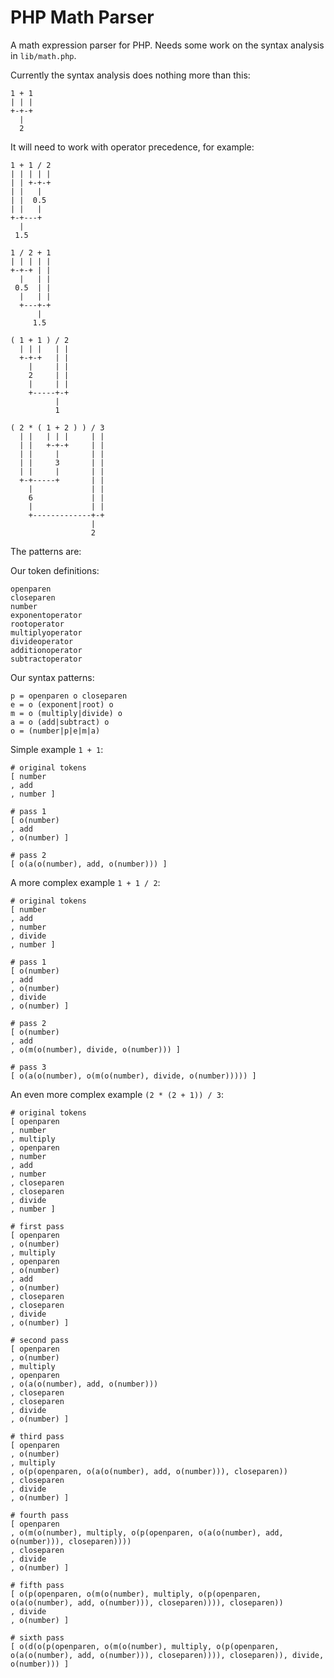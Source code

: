 # PHP Math Parser

A math expression parser for PHP. Needs some work on the syntax analysis in
`lib/math.php`.

Currently the syntax analysis does nothing more than this:

    1 + 1
	| | |
    +-+-+
      |
      2

It will need to work with operator precedence, for example:

    1 + 1 / 2
    | | | | |
    | | +-+-+
    | |   |  
    | |  0.5
    | |   |
    +-+---+
      |
     1.5

    1 / 2 + 1
    | | | | |
    +-+-+ | |
      |   | |
     0.5  | |
      |   | |
      +---+-+
          |
         1.5

    ( 1 + 1 ) / 2
      | | |   | |
      +-+-+   | |
        |     | |
        2     | |
        |     | |
        +-----+-+
              |
              1

    ( 2 * ( 1 + 2 ) ) / 3
      | |   | | |     | |
      | |   +-+-+     | |
      | |     |       | |
      | |     3       | |
      | |     |       | |
      +-+-----+       | |
        |             | |
        6             | |
        |             | |
        +-------------+-+
                      |
                      2

The patterns are:

Our token definitions:

    openparen
    closeparen
    number
    exponentoperator
    rootoperator
    multiplyoperator
    divideoperator
    additionoperator
    subtractoperator
	
Our syntax patterns:

	p = openparen o closeparen
    e = o (exponent|root) o
    m = o (multiply|divide) o
    a = o (add|subtract) o
	o = (number|p|e|m|a)
    

Simple example `1 + 1`:

    # original tokens
    [ number
    , add
    , number ]

    # pass 1
    [ o(number)
    , add
    , o(number) ]

    # pass 2
    [ o(a(o(number), add, o(number))) ]

A more complex example `1 + 1 / 2`:

	# original tokens
    [ number
    , add
    , number
    , divide
    , number ]

    # pass 1
    [ o(number)
    , add
    , o(number)
    , divide
    , o(number) ]

    # pass 2
    [ o(number)
    , add
    , o(m(o(number), divide, o(number))) ]

    # pass 3
    [ o(a(o(number), o(m(o(number), divide, o(number))))) ]

An even more complex example `(2 * (2 + 1)) / 3`:

    # original tokens
    [ openparen 
    , number 
    , multiply 
    , openparen
    , number
    , add
    , number
    , closeparen
    , closeparen
    , divide
    , number ]

    # first pass
    [ openparen 
    , o(number)
    , multiply 
    , openparen
    , o(number)
    , add
    , o(number)
    , closeparen
    , closeparen
    , divide
    , o(number) ]

    # second pass
    [ openparen 
    , o(number)
    , multiply 
    , openparen
    , o(a(o(number), add, o(number)))
    , closeparen
    , closeparen
    , divide
    , o(number) ]

    # third pass
    [ openparen 
    , o(number)
    , multiply 
    , o(p(openparen, o(a(o(number), add, o(number))), closeparen))
    , closeparen
    , divide
    , o(number) ]

    # fourth pass
    [ openparen 
    , o(m(o(number), multiply, o(p(openparen, o(a(o(number), add, o(number))), closeparen))))
    , closeparen
    , divide
    , o(number) ]

    # fifth pass
    [ o(p(openparen, o(m(o(number), multiply, o(p(openparen, o(a(o(number), add, o(number))), closeparen)))), closeparen))
    , divide
    , o(number) ]

    # sixth pass
    [ o(d(o(p(openparen, o(m(o(number), multiply, o(p(openparen, o(a(o(number), add, o(number))), closeparen)))), closeparen)), divide, o(number))) ]